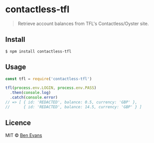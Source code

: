 # contactless-tfl

> Retrieve account balances from TFL's Contactless/Oyster site.

## Install

    $ npm install contactless-tfl

## Usage

```js
const tfl = require('contactless-tfl')

tfl(process.env.LOGIN, process.env.PASS)
  .then(console.log)
  .catch(console.error)
// => [ { id: 'REDACTED', balance: 0.5, currency: 'GBP' },
//      { id: 'REDACTED', balance: 14.5, currency: 'GBP' } ]

```

## Licence

MIT © [Ben Evans](https://bencevans.io)